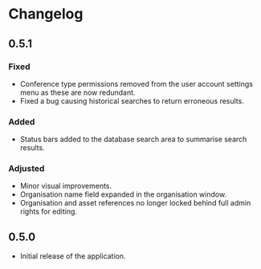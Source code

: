 # Changelog


## 0.5.1
### Fixed
- Conference type permissions removed from the user account settings menu as these are now redundant.
- Fixed a bug causing historical searches to return erroneous results.
### Added
- Status bars added to the database search area to summarise search results.
### Adjusted
- Minor visual improvements.
- Organisation name field expanded in the organisation window.
- Organisation and asset references no longer locked behind full admin rights for editing.


## 0.5.0
- Initial release of the application.
